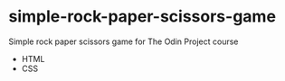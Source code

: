 # simple-rock-paper-scissors-game

Simple rock paper scissors game for The Odin Project course

- HTML
- CSS
